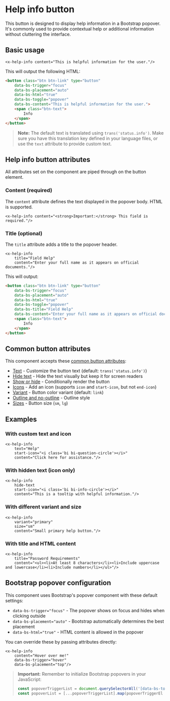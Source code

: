 Help info button
================

This button is designed to display help information in a Bootstrap popover. It's commonly used to provide contextual help or additional information without cluttering the interface.

Basic usage
-----------

```blade
<x-help-info content="This is helpful information for the user."/>
```

This will output the following HTML:

```html
<button class="btn btn-link" type="button"
    data-bs-trigger="focus"
    data-bs-placement="auto"
    data-bs-html="true"
    data-bs-toggle="popover"
    data-bs-content="This is helpful information for the user.">
    <span class="btn-text">
        Info
    </span>
</button>
```

> **Note:** The default text is translated using `trans('status.info')`. Make sure you have this translation key defined in your language files, or use the `text` attribute to provide custom text.

Help info button attributes
----------------------------

All attributes set on the component are piped through on the button element.

### Content (required)

The `content` attribute defines the text displayed in the popover body. HTML is supported.

```blade
<x-help-info content="<strong>Important:</strong> This field is required."/>
```

### Title (optional)

The `title` attribute adds a title to the popover header.

```blade
<x-help-info
    title="Field Help"
    content="Enter your full name as it appears on official documents."/>
```

This will output:

```html
<button class="btn btn-link" type="button"
    data-bs-trigger="focus"
    data-bs-placement="auto"
    data-bs-html="true"
    data-bs-toggle="popover"
    data-bs-title="Field Help"
    data-bs-content="Enter your full name as it appears on official documents.">
    <span class="btn-text">
        Info
    </span>
</button>
```

Common button attributes
------------------------

This component accepts these [common button attributes](./buttons.md#common-button-attributes):
- [Text](./buttons.md#text) - Customize the button text (default: `trans('status.info')`)
- [Hide text](./buttons.md#hide-text) - Hide the text visually but keep it for screen readers
- [Show or hide](./buttons.md#show-or-hide) - Conditionally render the button
- [Icons](./buttons.md#icons) - Add an icon (supports `icon` and `start-icon`, but not `end-icon`)
- [Variant](./buttons.md#variant) - Button color variant (default: `link`)
- [Outline and no-outline](./buttons.md#outline-and-no-outline) - Outline style
- [Sizes](./buttons.md#sizes) - Button size (`sm`, `lg`)

Examples
--------

### With custom text and icon

```blade
<x-help-info
    text="Help"
    start-icon="<i class='bi bi-question-circle'></i>"
    content="Click here for assistance."/>
```

### With hidden text (icon only)

```blade
<x-help-info
    hide-text
    start-icon="<i class='bi bi-info-circle'></i>"
    content="This is a tooltip with helpful information."/>
```

### With different variant and size

```blade
<x-help-info
    variant="primary"
    size="sm"
    content="Small primary help button."/>
```

### With title and HTML content

```blade
<x-help-info
    title="Password Requirements"
    content="<ul><li>At least 8 characters</li><li>Include uppercase and lowercase</li><li>Include numbers</li></ul>"/>
```

Bootstrap popover configuration
--------------------------------

This component uses Bootstrap's popover component with these default settings:
- `data-bs-trigger="focus"` - The popover shows on focus and hides when clicking outside
- `data-bs-placement="auto"` - Bootstrap automatically determines the best placement
- `data-bs-html="true"` - HTML content is allowed in the popover

You can override these by passing attributes directly:

```blade
<x-help-info
    content="Hover over me!"
    data-bs-trigger="hover"
    data-bs-placement="top"/>
```

> **Important:** Remember to initialize Bootstrap popovers in your JavaScript:
> ```javascript
> const popoverTriggerList = document.querySelectorAll('[data-bs-toggle="popover"]')
> const popoverList = [...popoverTriggerList].map(popoverTriggerEl => new bootstrap.Popover(popoverTriggerEl))
> ```
